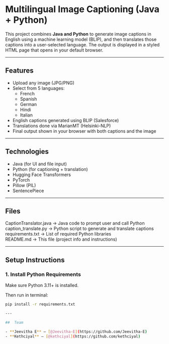 #  Multilingual Image Captioning (Java + Python)

This project combines **Java and Python** to generate image captions in English using a machine learning model (BLIP), and then translates those captions into a user-selected language. The output is displayed in a styled HTML page that opens in your default browser.

---

## Features

- Upload any image (JPG/PNG)
- Select from 5 languages:
  - French
  - Spanish
  - German
  - Hindi
  - Italian
- English captions generated using BLIP (Salesforce)
- Translations done via MarianMT (Helsinki-NLP)
- Final output shown in your browser with both captions and the image

---

##  Technologies

- Java (for UI and file input)
- Python (for captioning + translation)
- Hugging Face Transformers
- PyTorch
- Pillow (PIL)
- SentencePiece

---

##  Files

CaptionTranslator.java     → Java code to prompt user and call Python  
caption_translate.py       → Python script to generate and translate captions  
requirements.txt           → List of required Python libraries  
README.md                  → This file (project info and instructions)

---

##  Setup Instructions

### 1.  Install Python Requirements

Make sure Python 3.11+ is installed.

Then run in terminal:

```bash
pip install -r requirements.txt

---

##  Team

- **Jeevitha E** – [@Jeevitha-E](https://github.com/Jeevitha-E)
- **Kethciyal** – [@kethciyal](https://github.com/kethciyal)
